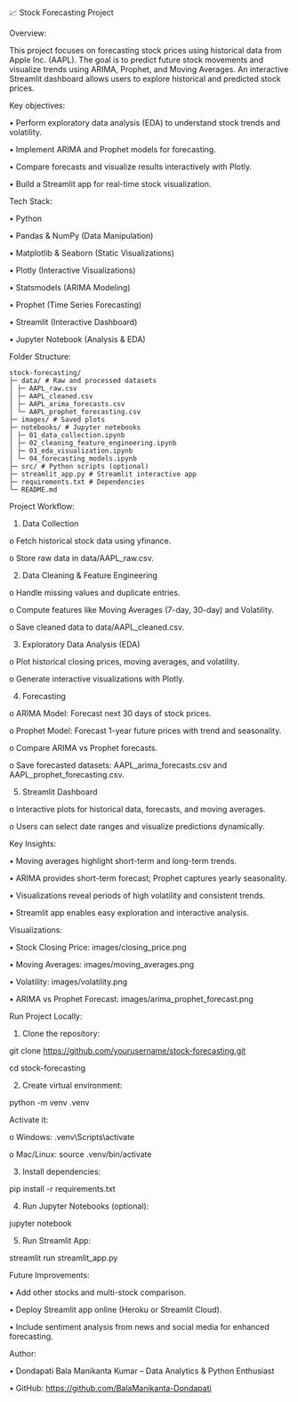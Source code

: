 📈 Stock Forecasting Project

Overview:

This project focuses on forecasting stock prices using historical data from Apple Inc. (AAPL). The goal is to predict future stock movements and visualize trends using ARIMA, Prophet, and Moving Averages. An interactive Streamlit dashboard allows users to explore historical and predicted stock prices.

Key objectives:

•	Perform exploratory data analysis (EDA) to understand stock trends and volatility.

•	Implement ARIMA and Prophet models for forecasting.

•	Compare forecasts and visualize results interactively with Plotly.

•	Build a Streamlit app for real-time stock visualization.

Tech Stack:

•	Python

•	Pandas & NumPy (Data Manipulation)

•	Matplotlib & Seaborn (Static Visualizations)

•	Plotly (Interactive Visualizations)

•	Statsmodels (ARIMA Modeling)

•	Prophet (Time Series Forecasting)

•	Streamlit (Interactive Dashboard)

•	Jupyter Notebook (Analysis & EDA)

Folder Structure:
```
stock-forecasting/
├─ data/ # Raw and processed datasets
│ ├─ AAPL_raw.csv
│ ├─ AAPL_cleaned.csv
│ ├─ AAPL_arima_forecasts.csv
│ └─ AAPL_prophet_forecasting.csv
├─ images/ # Saved plots
├─ notebooks/ # Jupyter notebooks
│ ├─ 01_data_collection.ipynb
│ ├─ 02_cleaning_feature_engineering.ipynb
│ ├─ 03_eda_visualization.ipynb
│ └─ 04_forecasting_models.ipynb
├─ src/ # Python scripts (optional)
├─ streamlit_app.py # Streamlit interactive app
├─ requirements.txt # Dependencies
└─ README.md
```

Project Workflow:

1.	Data Collection
   
o	Fetch historical stock data using yfinance.

o	Store raw data in data/AAPL_raw.csv.

2.	Data Cleaning & Feature Engineering
   
o	Handle missing values and duplicate entries.

o	Compute features like Moving Averages (7-day, 30-day) and Volatility.

o	Save cleaned data to data/AAPL_cleaned.csv.

3.	Exploratory Data Analysis (EDA)
   
o	Plot historical closing prices, moving averages, and volatility.

o	Generate interactive visualizations with Plotly.

4.	Forecasting
   
o	ARIMA Model: Forecast next 30 days of stock prices.

o	Prophet Model: Forecast 1-year future prices with trend and seasonality.

o	Compare ARIMA vs Prophet forecasts.

o	Save forecasted datasets: AAPL_arima_forecasts.csv and AAPL_prophet_forecasting.csv.

5.	Streamlit Dashboard
   
o	Interactive plots for historical data, forecasts, and moving averages.

o	Users can select date ranges and visualize predictions dynamically.

Key Insights:

•	Moving averages highlight short-term and long-term trends.

•	ARIMA provides short-term forecast; Prophet captures yearly seasonality.

•	Visualizations reveal periods of high volatility and consistent trends.

•	Streamlit app enables easy exploration and interactive analysis.


Visualizations:

•	Stock Closing Price: images/closing_price.png

•	Moving Averages: images/moving_averages.png

•	Volatility: images/volatility.png

•	ARIMA vs Prophet Forecast: images/arima_prophet_forecast.png


Run Project Locally:

1.	Clone the repository:
   
git clone https://github.com/yourusername/stock-forecasting.git

cd stock-forecasting

2.	Create virtual environment:
   
python -m venv .venv

Activate it:

o	Windows: .venv\Scripts\activate

o	Mac/Linux: source .venv/bin/activate

3.	Install dependencies:
   
pip install -r requirements.txt

4.	Run Jupyter Notebooks (optional):
   
jupyter notebook

5.	Run Streamlit App:
   
streamlit run streamlit_app.py

Future Improvements:

•	Add other stocks and multi-stock comparison.

•	Deploy Streamlit app online (Heroku or Streamlit Cloud).

•	Include sentiment analysis from news and social media for enhanced forecasting.


Author:

•	Dondapati Bala Manikanta Kumar – Data Analytics & Python Enthusiast

•	GitHub: https://github.com/BalaManikanta-Dondapati

